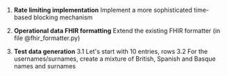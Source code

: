 1. **Rate limiting implementation**
  Implement a more sophisticated time-based blocking mechanism

2. **Operational data FHIR formatting**
  Extend the existing FHIR formatter (in file @fhir_formatter.py)

3. **Test data generation**
  3.1 Let's start with 10 entries, rows
  3.2 For the usernames/surnames, create a mixture of British, Spanish and Basque names and surnames